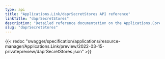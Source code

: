 ```yaml
---
type: api
title: "Applications.Link/daprSecretStores API reference"
linkTitle: "daprSecretStores"
description: "Detailed reference documentation on the Applications.Core/daprSecretStores API"
slug: "daprSecretStores"
---
```


{{< redoc "swagger/specification/applications/resource-manager/Applications.Link/preview/2022-03-15-privatepreview/daprSecretStores.json" >}}
